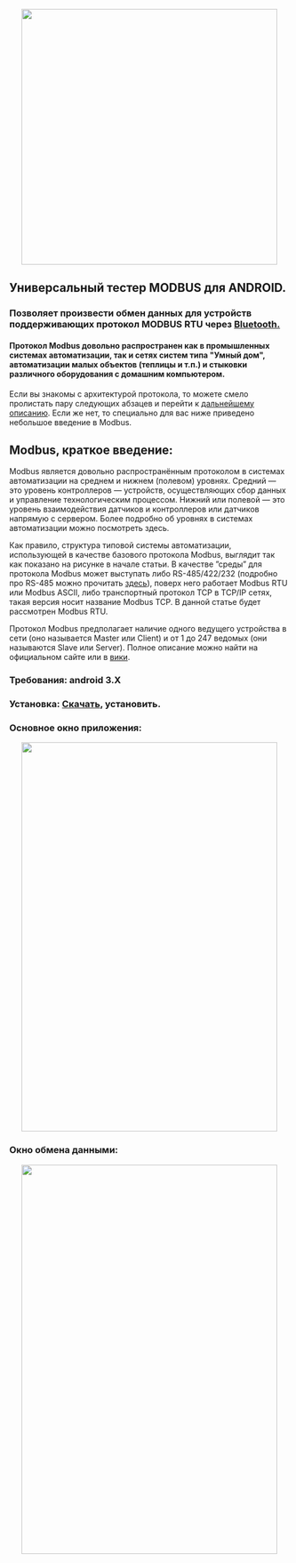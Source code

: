 <p align="center">

  <img width="460" height="460" src="https://gitlab.rebrainme.com/devops_users_repos/1760/rebrain-devops-task1/blob/master/resurses/m_m_EasyBUS.png">

</p>

## Универсальный тестер MODBUS для ANDROID.

### Позволяет произвести обмен данных для устройств поддерживающих протокол MODBUS RTU через [Bluetooth.](https://www.compel.ru/lib/15302)
#### Протокол Modbus довольно распространен как в промышленных системах автоматизации, так и сетях систем типа "Умный дом", автоматизации малых объектов (теплицы и т.п.) и стыковки различного оборудования с домашним компьютером. 

Если вы знакомы с архитектурой протокола, то можете смело пролистать пару следующих абзацев и перейти к [дальнейшему описанию](ссылка). Если же нет, то специально для вас ниже приведено небольшое введение в Modbus.

## Modbus, краткое введение:

Modbus является довольно распространённым протоколом в системах автоматизации на среднем и нижнем (полевом) уровнях. Средний — это уровень контроллеров — устройств, осуществляющих сбор данных и управление технологическим процессом. Нижний или полевой — это уровень взаимодействия датчиков и контроллеров или датчиков напрямую с сервером. Более подробно об уровнях в системах автоматизации можно посмотреть здесь.

Как правило, структура типовой системы автоматизации, использующей в качестве базового протокола Modbus, выглядит так как показано на рисунке в начале статьи. В качестве ”среды” для протокола Modbus может выступать либо RS-485/422/232 (подробно про RS-485 можно прочитать [здесь](https://ru.wikipedia.org/wiki/RS-485)), поверх него работает Modbus RTU или Modbus ASCII, либо транспортный протокол TCP в TCP/IP сетях, такая версия носит название Modbus TCP. В данной статье будет рассмотрен Modbus RTU.

Протокол Modbus предполагает наличие одного ведущего устройства в сети (оно называется Master или Client) и от 1 до 247 ведомых (они называются Slave или Server). Полное описание можно найти на официальном сайте или в [вики](https://ru.wikipedia.org/wiki/Modbus).
### Требования: android 3.X
### Установка: [Скачать](), установить.
### Основное окно приложения:
<p align="center">

  <img width="460" height="700" src="http://gitlab.rebrainme.com/devops_users_repos/1760/rebrain-devops-task1/-/blob/master/resurses/main.png">

</p>

### Окно обмена данными:
<p align="center">

  <img width="460" height="700" src="http://gitlab.rebrainme.com/devops_users_repos/1760/rebrain-devops-task1/-/blob/master/resurses/terminal.png">

</p>



